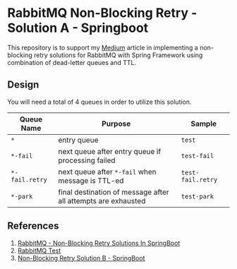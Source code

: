 # RabbitMQ Non-Blocking Retry - Solution A - Springboot

This repository is to support my [Medium](https://medium.com/@qgervacio/rabbitmq-non-blocking-retry-solutions-in-springboot-fe589f69f367) article in implementing
a non-blocking retry solutions for RabbitMQ with Spring Framework
using combination of dead-letter queues and TTL.

## Design

You will need a total of 4 queues in order to utilize this solution.

| Queue Name     | Purpose                                                       | Sample            |
|----------------|---------------------------------------------------------------|-------------------|
| `*`            | entry queue                                                   | `test`            |
| `*-fail`       | next queue after entry queue if processing failed             | `test-fail`       |
| `*-fail.retry` | next queue after `*-fail` when message is TTL-ed              | `test-fail.retry` |
| `*-park`       | final destination of message after all attempts are exhausted | `test-park`       |


## References

1. [RabbitMQ - Non-Blocking Retry Solutions In SpringBoot](https://medium.com/@qgervacio/rabbitmq-non-blocking-retry-solutions-in-springboot-fe589f69f367)
2. [RabbitMQ Test](https://github.com/qgervacio/rabbitmq-test)
3. [Non-Blocking Retry Solution B - SpringBoot](https://github.com/qgervacio/nbr-solb-sboot)